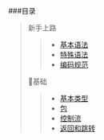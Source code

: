 ###目录

> 新手上路
> 
> > * [基本语法](https://github.com/RxKotlin/KotlinChina/wiki/基本语法)
> > * [特殊语法](https://github.com/RxKotlin/KotlinChina/wiki/特殊语法)
> > * [编码规范](https://github.com/RxKotlin/KotlinChina/wiki/编码规范)
> 
> 基础
> > * [基本类型](https://github.com/RxKotlin/KotlinChina/wiki/基本类型)
> > * [包](https://github.com/RxKotlin/KotlinChina/wiki/包)
> > * [控制流](https://github.com/RxKotlin/KotlinChina/wiki/控制流)
> > * [返回和跳转](https://github.com/RxKotlin/KotlinChina/wiki/返回和跳转)